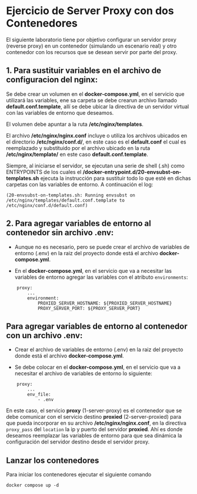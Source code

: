 # Ejercicio de Server Proxy con dos Contenedores

El siguiente laboratorio tiene por objetivo configurar un servidor proxy (reverse proxy) en un contenedor (simulando un escenario real) y otro contenedor con los recursos que se desean servir por parte del proxy.

## 1.  Para sustituir variables en el archivo de configuracion del nginx:

Se debe crear un volumen en el __docker-compose.yml__, en el servicio que utilizará las variables, ene sa carpeta se debe crearun archivo llamado __default.conf.template__, allí se debe ubicar la directiva de un servidor virtual con las variables de entorno que deseamos.

El volumen debe apuntar a la ruta __/etc/nginx/templates__.

El archivo __/etc/nginx/nginx.conf__ incluye o utiliza los archivos ubicados en el directorio __/etc/nginx/conf.d/__, en este caso es el __default.conf__ el cual es reemplazado y substituido por el archivo ubicado en la ruta __/etc/nginx/template/__ en este caso __default.conf.template__.

Siempre, al iniciarse el servidor, se ejecutan una serie de shell (.sh) como ENTRYPOINTS de los cuales el __/docker-entrypoint.d/20-envsubst-on-templates.sh__ ejecuta la instrucción para sustituir todo lo que esté en dichas carpetas con las variables de entorno. A continuación el log:

```
(20-envsubst-on-templates.sh: Running envsubst on /etc/nginx/templates/default.conf.template to /etc/nginx/conf.d/default.conf)
```

## 2. Para agregar variables de entorno al contenedor sin archivo .env:

- Aunque no es necesario, pero se puede crear el archivo de variables de entorno (.env) en la raiz del proyecto donde está el archivo __docker-compose.yml__.

- En el __docker-compose.yml__, en el servicio que va a necesitar las variables de entorno agregar las variables con el atributo <code>environments</code>:

```
    proxy:
        ...
        environment:
            PROXIED_SERVER_HOSTNAME: ${PROXIED_SERVER_HOSTNAME}
            PROXY_SERVER_PORT: ${PROXY_SERVER_PORT}
```

## Para agregar variables de entorno al contenedor con un archivo .env:

- Crear el archivo de variables de entorno (.env) en la raiz del proyecto donde está el archivo __docker-compose.yml__.

- Se debe colocar en el __docker-compose.yml__, en el servicio que va a necesitar el archivo de variables de entorno lo siguiente:

```
    proxy:
        ...
        env_file:
            - .env
```

En este caso, el servicio __proxy__ (1-server-proxy) es el contenedor que se debe comunicar con el servicio destino __proxied__ (2-server-proxied) para que pueda incorporar en su archivo __/etc/nginx/nginx.conf__, en la directiva <code>proxy_pass</code> del <code>location</code> la ip y puerto del servidor __proxied__. Ahí es donde deseamos reemplazar las variables de entorno para que sea dinámica la configuración del servidor destino desde el servidor proxy.

## Lanzar los contenedores

Para iniciar los contenedores ejecutar el siguiente comando

```
docker compose up -d
```